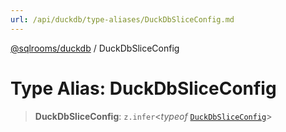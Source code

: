 ```yaml
---
url: /api/duckdb/type-aliases/DuckDbSliceConfig.md
---
```

[@sqlrooms/duckdb](../index.md) / DuckDbSliceConfig

# Type Alias: DuckDbSliceConfig

> **DuckDbSliceConfig**: `z.infer`<*typeof* [`DuckDbSliceConfig`](../variables/DuckDbSliceConfig.md)>

